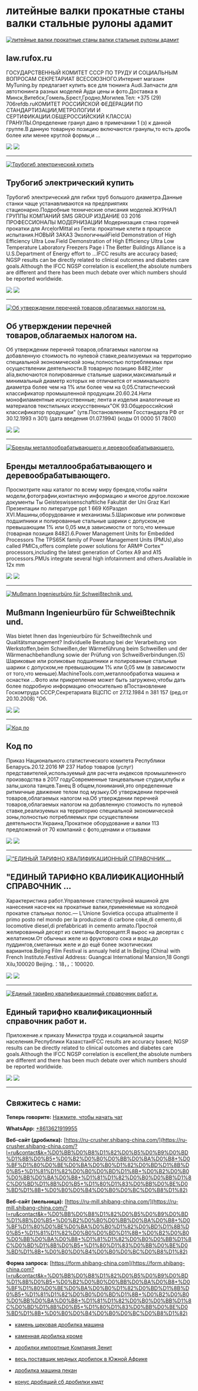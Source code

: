 # литейные валки прокатные станы валки стальные рулоны адамит

<a href="https://swt.shibang-china.com/?l=ru&img&k=%D0%BB%D0%B8%D1%82%D0%B5%D0%B9%D0%BD%D1%8B%D0%B5+%D0%B2%D0%B0%D0%BB%D0%BA%D0%B8+%D0%BF%D1%80%D0%BE%D0%BA%D0%B0%D1%82%D0%BD%D1%8B%D0%B5+%D1%81%D1%82%D0%B0%D0%BD%D1%8B+%D0%B2%D0%B0%D0%BB%D0%BA%D0%B8+%D1%81%D1%82%D0%B0%D0%BB%D1%8C%D0%BD%D1%8B%D0%B5+%D1%80%D1%83%D0%BB%D0%BE%D0%BD%D1%8B+%D0%B0%D0%B4%D0%B0%D0%BC%D0%B8%D1%82" target="_blank">![литейные валки прокатные станы валки стальные рулоны адамит](http://static.shibang-china.com/all-800x300/1351.jpg)</a>

## law.rufox.ru
ГОСУДАРСТВЕННЫЙ КОМИТЕТ СССР ПО ТРУДУ И СОЦИАЛЬНЫМ ВОПРОСАМ СЕКРЕТАРИАТ ВСЕСОЮЗНОГО.Интернет магазин MyTuning.by предлагает купить все для тюнинга Audi.Запчасти для автотюнинга разных моделей Ауди цены и фото.Доставка в Минск,Витебск,Гомель,Брест,Гродно,Могилев.Тел: +375 (29) 706refdb.ruКОМИТЕТ РОССИЙСКОЙ ФЕДЕРАЦИИ ПО СТАНДАРТИЗАЦИИ,МЕТРОЛОГИИ И СЕРТИФИКАЦИИ.ОБЩЕРОССИЙСКИЙ КЛАСС(А) ГРАНУЛЫ.Определение гранул дано в примечании 1 (з) к данной группе.В данную товарную позицию включаются гранулы,то есть дробь более или менее круглой формы,и …


<a href="https://whatsapp.shibangsoft.com/WhatsApp.php" target="_blank" title="WhatsApp">![](http://static.shibang-china.com/icon/whatsapp.png)</a> <a href="https://swt.shibang-china.com/?l=ru&icon&k=%D0%BB%D0%B8%D1%82%D0%B5%D0%B9%D0%BD%D1%8B%D0%B5+%D0%B2%D0%B0%D0%BB%D0%BA%D0%B8+%D0%BF%D1%80%D0%BE%D0%BA%D0%B0%D1%82%D0%BD%D1%8B%D0%B5+%D1%81%D1%82%D0%B0%D0%BD%D1%8B+%D0%B2%D0%B0%D0%BB%D0%BA%D0%B8+%D1%81%D1%82%D0%B0%D0%BB%D1%8C%D0%BD%D1%8B%D0%B5+%D1%80%D1%83%D0%BB%D0%BE%D0%BD%D1%8B+%D0%B0%D0%B4%D0%B0%D0%BC%D0%B8%D1%82" target="_blank">![](http://static.shibang-china.com/icon/chat-ru.png)</a>

---

<a href="https://swt.shibang-china.com/?l=ru&img&k=%D0%BB%D0%B8%D1%82%D0%B5%D0%B9%D0%BD%D1%8B%D0%B5+%D0%B2%D0%B0%D0%BB%D0%BA%D0%B8+%D0%BF%D1%80%D0%BE%D0%BA%D0%B0%D1%82%D0%BD%D1%8B%D0%B5+%D1%81%D1%82%D0%B0%D0%BD%D1%8B+%D0%B2%D0%B0%D0%BB%D0%BA%D0%B8+%D1%81%D1%82%D0%B0%D0%BB%D1%8C%D0%BD%D1%8B%D0%B5+%D1%80%D1%83%D0%BB%D0%BE%D0%BD%D1%8B+%D0%B0%D0%B4%D0%B0%D0%BC%D0%B8%D1%82" target="_blank">![Трубогиб электрический купить](http://static.shibang-china.com/all-800x300/302.jpg)</a>

## Трубогиб электрический купить
Трубогиб электрический для гибки труб большого диаметра.Данные станки чаще устанавливаются на предприятиях стационарно.Подробные технические описания моделей.ЖУРНАЛ ГРУППЫ КОМПАНИЙ SMS GROUP ИЗДАНИЕ 03 2016 ПРОФЕССИОНАЛЫ МОДЕРНИЗАЦИИ Модернизация стана горячей прокатки для ArcelorMittal из Гента: прокатные клети в процессе испытания.НОВЫЙ ЗАКАЗ ЭкологичныйField Demonstration of High Efficiency Ultra Low.Field Demonstration of High Efficiency Ultra Low Temperature Laboratory Freezers Page i The Better Buildings Alliance is a U.S.Department of Energy effort to …IFCC results are accuracy based; NGSP results can be directly related to clinical outcomes and diabetes care goals.Although the IFCC NGSP correlation is excellent,the absolute numbers are different and there has been much debate over which numbers should be reported worldwide.


<a href="https://whatsapp.shibangsoft.com/WhatsApp.php" target="_blank" title="WhatsApp">![](http://static.shibang-china.com/icon/whatsapp.png)</a> <a href="https://swt.shibang-china.com/?l=ru&icon&k=%D0%BB%D0%B8%D1%82%D0%B5%D0%B9%D0%BD%D1%8B%D0%B5+%D0%B2%D0%B0%D0%BB%D0%BA%D0%B8+%D0%BF%D1%80%D0%BE%D0%BA%D0%B0%D1%82%D0%BD%D1%8B%D0%B5+%D1%81%D1%82%D0%B0%D0%BD%D1%8B+%D0%B2%D0%B0%D0%BB%D0%BA%D0%B8+%D1%81%D1%82%D0%B0%D0%BB%D1%8C%D0%BD%D1%8B%D0%B5+%D1%80%D1%83%D0%BB%D0%BE%D0%BD%D1%8B+%D0%B0%D0%B4%D0%B0%D0%BC%D0%B8%D1%82" target="_blank">![](http://static.shibang-china.com/icon/chat-ru.png)</a>

---

<a href="https://swt.shibang-china.com/?l=ru&img&k=%D0%BB%D0%B8%D1%82%D0%B5%D0%B9%D0%BD%D1%8B%D0%B5+%D0%B2%D0%B0%D0%BB%D0%BA%D0%B8+%D0%BF%D1%80%D0%BE%D0%BA%D0%B0%D1%82%D0%BD%D1%8B%D0%B5+%D1%81%D1%82%D0%B0%D0%BD%D1%8B+%D0%B2%D0%B0%D0%BB%D0%BA%D0%B8+%D1%81%D1%82%D0%B0%D0%BB%D1%8C%D0%BD%D1%8B%D0%B5+%D1%80%D1%83%D0%BB%D0%BE%D0%BD%D1%8B+%D0%B0%D0%B4%D0%B0%D0%BC%D0%B8%D1%82" target="_blank">![Об утверждении перечней товаров,облагаемых налогом на.](http://static.shibang-china.com/all-800x300/71.jpg)</a>

## Об утверждении перечней товаров,облагаемых налогом на.
Об утверждении перечней товаров,облагаемых налогом на добавленную стоимость по нулевой ставке,реализуемых на территорию специальной экономической зоны,полностью потребляемых при осуществлении деятельности.В товарную позицию 8482,inter alia,включаются полированные стальные шарики,максимальный и минимальный диаметр которых не отличается от номинального диаметра более чем на 1% или более чем на 0,05.Статистический классификатор промышленной продукции.20.60.24.Нити монофиламентные искусственные; лента и изделия аналогичные из материалов текстильных искусственных&quot;ОК 93.Общероссийский классификатор продукции&quot; (утв.Постановлением Госстандарта РФ от 30.12.1993 n 301) (дата введения 01.07.1994) (коды 01 0000 51 7800)


<a href="https://whatsapp.shibangsoft.com/WhatsApp.php" target="_blank" title="WhatsApp">![](http://static.shibang-china.com/icon/whatsapp.png)</a> <a href="https://swt.shibang-china.com/?l=ru&icon&k=%D0%BB%D0%B8%D1%82%D0%B5%D0%B9%D0%BD%D1%8B%D0%B5+%D0%B2%D0%B0%D0%BB%D0%BA%D0%B8+%D0%BF%D1%80%D0%BE%D0%BA%D0%B0%D1%82%D0%BD%D1%8B%D0%B5+%D1%81%D1%82%D0%B0%D0%BD%D1%8B+%D0%B2%D0%B0%D0%BB%D0%BA%D0%B8+%D1%81%D1%82%D0%B0%D0%BB%D1%8C%D0%BD%D1%8B%D0%B5+%D1%80%D1%83%D0%BB%D0%BE%D0%BD%D1%8B+%D0%B0%D0%B4%D0%B0%D0%BC%D0%B8%D1%82" target="_blank">![](http://static.shibang-china.com/icon/chat-ru.png)</a>

---

<a href="https://swt.shibang-china.com/?l=ru&img&k=%D0%BB%D0%B8%D1%82%D0%B5%D0%B9%D0%BD%D1%8B%D0%B5+%D0%B2%D0%B0%D0%BB%D0%BA%D0%B8+%D0%BF%D1%80%D0%BE%D0%BA%D0%B0%D1%82%D0%BD%D1%8B%D0%B5+%D1%81%D1%82%D0%B0%D0%BD%D1%8B+%D0%B2%D0%B0%D0%BB%D0%BA%D0%B8+%D1%81%D1%82%D0%B0%D0%BB%D1%8C%D0%BD%D1%8B%D0%B5+%D1%80%D1%83%D0%BB%D0%BE%D0%BD%D1%8B+%D0%B0%D0%B4%D0%B0%D0%BC%D0%B8%D1%82" target="_blank">![Бренды металлообрабатывающего и деревообрабатывающего.](http://static.shibang-china.com/all-800x300/765.jpg)</a>

## Бренды металлообрабатывающего и деревообрабатывающего.
Просмотрите наш каталог по всему миру брендов,чтобы найти модели,фотографии,контактную информацию и многое другое.похожие документы Ты Geisteswissenschaftliche Fakult&#228;t der Uni Graz Karl Презентации по литературе ppt 1 669 КбРаздел XVI.Машины,оборудование и механизмы.5.Шариковые или роликовые подшипники и полированные стальные шарики с допуском,не превышающим 1% или 0,05 мм,в зависимости от того,что меньше (товарная позиция 8482).6.Power Management Units for Embedded Processors The TPS65K family of Power Management Units (PMUs),also called PMICs,offers complete power solutions for ARM&#174; Cortex™ processors,including the latest generation of Cortex A9 and A15 processors.PMUs integrate several high infotainment and others.Available in 12x mm


<a href="https://whatsapp.shibangsoft.com/WhatsApp.php" target="_blank" title="WhatsApp">![](http://static.shibang-china.com/icon/whatsapp.png)</a> <a href="https://swt.shibang-china.com/?l=ru&icon&k=%D0%BB%D0%B8%D1%82%D0%B5%D0%B9%D0%BD%D1%8B%D0%B5+%D0%B2%D0%B0%D0%BB%D0%BA%D0%B8+%D0%BF%D1%80%D0%BE%D0%BA%D0%B0%D1%82%D0%BD%D1%8B%D0%B5+%D1%81%D1%82%D0%B0%D0%BD%D1%8B+%D0%B2%D0%B0%D0%BB%D0%BA%D0%B8+%D1%81%D1%82%D0%B0%D0%BB%D1%8C%D0%BD%D1%8B%D0%B5+%D1%80%D1%83%D0%BB%D0%BE%D0%BD%D1%8B+%D0%B0%D0%B4%D0%B0%D0%BC%D0%B8%D1%82" target="_blank">![](http://static.shibang-china.com/icon/chat-ru.png)</a>

---

<a href="https://swt.shibang-china.com/?l=ru&img&k=%D0%BB%D0%B8%D1%82%D0%B5%D0%B9%D0%BD%D1%8B%D0%B5+%D0%B2%D0%B0%D0%BB%D0%BA%D0%B8+%D0%BF%D1%80%D0%BE%D0%BA%D0%B0%D1%82%D0%BD%D1%8B%D0%B5+%D1%81%D1%82%D0%B0%D0%BD%D1%8B+%D0%B2%D0%B0%D0%BB%D0%BA%D0%B8+%D1%81%D1%82%D0%B0%D0%BB%D1%8C%D0%BD%D1%8B%D0%B5+%D1%80%D1%83%D0%BB%D0%BE%D0%BD%D1%8B+%D0%B0%D0%B4%D0%B0%D0%BC%D0%B8%D1%82" target="_blank">![Mu&#223;mann Ingenieurb&#252;ro f&#252;r Schwei&#223;technik und.](http://static.shibang-china.com/all-800x300/289.jpg)</a>

## Mu&#223;mann Ingenieurb&#252;ro f&#252;r Schwei&#223;technik und.
Was bietet Ihnen das Ingenieurb&#252;ro f&#252;r Schwei&#223;technik und Qualit&#228;tsmanagement? Individuelle Beratung bei der Verarbeitung von Werkstoffen,beim Schwei&#223;en,der W&#228;rmef&#252;hrung beim Schwei&#223;en und der W&#228;rmenachbehandlung sowie der Pr&#252;fung von Schwei&#223;verbindungen.(5) Шариковые или роликовые подшипники и полированные стальные шарики с допуском,не превышающим 1% или 0,05 мм (в зависимости от того,что меньше).MachineTools.com,металлообработка машина и оснастки …Фото или прикрепление может быть загружено,чтобы дать более подробную информацию относительно вПостановление Госкомтруда СССР,Секретариата ВЦСПС от 27.12.1984 n 381 157 (ред.от 20.10.2008) &quot;Об.


<a href="https://whatsapp.shibangsoft.com/WhatsApp.php" target="_blank" title="WhatsApp">![](http://static.shibang-china.com/icon/whatsapp.png)</a> <a href="https://swt.shibang-china.com/?l=ru&icon&k=%D0%BB%D0%B8%D1%82%D0%B5%D0%B9%D0%BD%D1%8B%D0%B5+%D0%B2%D0%B0%D0%BB%D0%BA%D0%B8+%D0%BF%D1%80%D0%BE%D0%BA%D0%B0%D1%82%D0%BD%D1%8B%D0%B5+%D1%81%D1%82%D0%B0%D0%BD%D1%8B+%D0%B2%D0%B0%D0%BB%D0%BA%D0%B8+%D1%81%D1%82%D0%B0%D0%BB%D1%8C%D0%BD%D1%8B%D0%B5+%D1%80%D1%83%D0%BB%D0%BE%D0%BD%D1%8B+%D0%B0%D0%B4%D0%B0%D0%BC%D0%B8%D1%82" target="_blank">![](http://static.shibang-china.com/icon/chat-ru.png)</a>

---

<a href="https://swt.shibang-china.com/?l=ru&img&k=%D0%BB%D0%B8%D1%82%D0%B5%D0%B9%D0%BD%D1%8B%D0%B5+%D0%B2%D0%B0%D0%BB%D0%BA%D0%B8+%D0%BF%D1%80%D0%BE%D0%BA%D0%B0%D1%82%D0%BD%D1%8B%D0%B5+%D1%81%D1%82%D0%B0%D0%BD%D1%8B+%D0%B2%D0%B0%D0%BB%D0%BA%D0%B8+%D1%81%D1%82%D0%B0%D0%BB%D1%8C%D0%BD%D1%8B%D0%B5+%D1%80%D1%83%D0%BB%D0%BE%D0%BD%D1%8B+%D0%B0%D0%B4%D0%B0%D0%BC%D0%B8%D1%82" target="_blank">![Код по](http://static.shibang-china.com/all-800x300/1315.jpg)</a>

## Код по
Приказ Национального.статистического комитета Республики Беларусь.20.12.2016 № 237 Набор товаров (услуг) представителей,используемый для расчета индексов промышленного производства в 2017 годуСовременные танцевальные студии,клубы и залы,школа танцев.Танец В общем,пониманий,это определенные ритмичные движение телом под музыку.Об утверждении перечней товаров,облагаемых налогом на.Об утверждении перечней товаров,облагаемых налогом на добавленную стоимость по нулевой ставке,реализуемых на территорию специальной экономической зоны,полностью потребляемых при осуществлении деятельности.Украина,Прокатное оборудование и валки 113 предложений от 70 компаний с фото,ценами и отзывами


<a href="https://whatsapp.shibangsoft.com/WhatsApp.php" target="_blank" title="WhatsApp">![](http://static.shibang-china.com/icon/whatsapp.png)</a> <a href="https://swt.shibang-china.com/?l=ru&icon&k=%D0%BB%D0%B8%D1%82%D0%B5%D0%B9%D0%BD%D1%8B%D0%B5+%D0%B2%D0%B0%D0%BB%D0%BA%D0%B8+%D0%BF%D1%80%D0%BE%D0%BA%D0%B0%D1%82%D0%BD%D1%8B%D0%B5+%D1%81%D1%82%D0%B0%D0%BD%D1%8B+%D0%B2%D0%B0%D0%BB%D0%BA%D0%B8+%D1%81%D1%82%D0%B0%D0%BB%D1%8C%D0%BD%D1%8B%D0%B5+%D1%80%D1%83%D0%BB%D0%BE%D0%BD%D1%8B+%D0%B0%D0%B4%D0%B0%D0%BC%D0%B8%D1%82" target="_blank">![](http://static.shibang-china.com/icon/chat-ru.png)</a>

---

<a href="https://swt.shibang-china.com/?l=ru&img&k=%D0%BB%D0%B8%D1%82%D0%B5%D0%B9%D0%BD%D1%8B%D0%B5+%D0%B2%D0%B0%D0%BB%D0%BA%D0%B8+%D0%BF%D1%80%D0%BE%D0%BA%D0%B0%D1%82%D0%BD%D1%8B%D0%B5+%D1%81%D1%82%D0%B0%D0%BD%D1%8B+%D0%B2%D0%B0%D0%BB%D0%BA%D0%B8+%D1%81%D1%82%D0%B0%D0%BB%D1%8C%D0%BD%D1%8B%D0%B5+%D1%80%D1%83%D0%BB%D0%BE%D0%BD%D1%8B+%D0%B0%D0%B4%D0%B0%D0%BC%D0%B8%D1%82" target="_blank">![&quot;ЕДИНЫЙ ТАРИФНО КВАЛИФИКАЦИОННЫЙ СПРАВОЧНИК …](http://static.shibang-china.com/all-800x300/939.jpg)</a>

## &quot;ЕДИНЫЙ ТАРИФНО КВАЛИФИКАЦИОННЫЙ СПРАВОЧНИК …
Характеристика работ.Управление сталеструйной машиной для нанесения насечек на прокатные валки,применяемые на холодной прокатке стальных полос.— L’Unione Sovietica ọccupa attualmente il primo posto nel mondo per la produzione di carbone coke,di cemento,di locomotive diesel,di prefabbricati in cemento armato.Простой желированный десерт из сметаны.Фоторецепт.Я вырос на десертах с желатином.От обычных желе из фруктового сока и воды,до пуддингов,сметанных желе и до ещё более экзотических вариантов.Beijing Film Festival is annualy held at In Beijing (China) with French Institute.Festival Address: Guangcai International Mansion,18 Gongti Xilu,100020 Beijing.：18，，：100020.


<a href="https://whatsapp.shibangsoft.com/WhatsApp.php" target="_blank" title="WhatsApp">![](http://static.shibang-china.com/icon/whatsapp.png)</a> <a href="https://swt.shibang-china.com/?l=ru&icon&k=%D0%BB%D0%B8%D1%82%D0%B5%D0%B9%D0%BD%D1%8B%D0%B5+%D0%B2%D0%B0%D0%BB%D0%BA%D0%B8+%D0%BF%D1%80%D0%BE%D0%BA%D0%B0%D1%82%D0%BD%D1%8B%D0%B5+%D1%81%D1%82%D0%B0%D0%BD%D1%8B+%D0%B2%D0%B0%D0%BB%D0%BA%D0%B8+%D1%81%D1%82%D0%B0%D0%BB%D1%8C%D0%BD%D1%8B%D0%B5+%D1%80%D1%83%D0%BB%D0%BE%D0%BD%D1%8B+%D0%B0%D0%B4%D0%B0%D0%BC%D0%B8%D1%82" target="_blank">![](http://static.shibang-china.com/icon/chat-ru.png)</a>

---

<a href="https://swt.shibang-china.com/?l=ru&img&k=%D0%BB%D0%B8%D1%82%D0%B5%D0%B9%D0%BD%D1%8B%D0%B5+%D0%B2%D0%B0%D0%BB%D0%BA%D0%B8+%D0%BF%D1%80%D0%BE%D0%BA%D0%B0%D1%82%D0%BD%D1%8B%D0%B5+%D1%81%D1%82%D0%B0%D0%BD%D1%8B+%D0%B2%D0%B0%D0%BB%D0%BA%D0%B8+%D1%81%D1%82%D0%B0%D0%BB%D1%8C%D0%BD%D1%8B%D0%B5+%D1%80%D1%83%D0%BB%D0%BE%D0%BD%D1%8B+%D0%B0%D0%B4%D0%B0%D0%BC%D0%B8%D1%82" target="_blank">![Единый тарифно квалификационный справочник работ и.](http://static.shibang-china.com/all-800x300/934.jpg)</a>

## Единый тарифно квалификационный справочник работ и.
Приложение.к приказу Министра труда и.социальной защиты населения.Республики КазахстанIFCC results are accuracy based; NGSP results can be directly related to clinical outcomes and diabetes care goals.Although the IFCC NGSP correlation is excellent,the absolute numbers are different and there has been much debate over which numbers should be reported worldwide.

<a href="https://whatsapp.shibangsoft.com/WhatsApp.php" target="_blank" title="WhatsApp">![](http://static.shibang-china.com/icon/whatsapp.png)</a> <a href="https://swt.shibang-china.com/?l=ru&icon&k=%D0%BB%D0%B8%D1%82%D0%B5%D0%B9%D0%BD%D1%8B%D0%B5+%D0%B2%D0%B0%D0%BB%D0%BA%D0%B8+%D0%BF%D1%80%D0%BE%D0%BA%D0%B0%D1%82%D0%BD%D1%8B%D0%B5+%D1%81%D1%82%D0%B0%D0%BD%D1%8B+%D0%B2%D0%B0%D0%BB%D0%BA%D0%B8+%D1%81%D1%82%D0%B0%D0%BB%D1%8C%D0%BD%D1%8B%D0%B5+%D1%80%D1%83%D0%BB%D0%BE%D0%BD%D1%8B+%D0%B0%D0%B4%D0%B0%D0%BC%D0%B8%D1%82" target="_blank">![](http://static.shibang-china.com/icon/chat-ru.png)</a>

---
## Свяжитесь с нами:

**Теперь говорите:** [Нажмите, чтобы начать чат](https://swt.shibang-china.com?l=ru&contact&k=%D0%BB%D0%B8%D1%82%D0%B5%D0%B9%D0%BD%D1%8B%D0%B5+%D0%B2%D0%B0%D0%BB%D0%BA%D0%B8+%D0%BF%D1%80%D0%BE%D0%BA%D0%B0%D1%82%D0%BD%D1%8B%D0%B5+%D1%81%D1%82%D0%B0%D0%BD%D1%8B+%D0%B2%D0%B0%D0%BB%D0%BA%D0%B8+%D1%81%D1%82%D0%B0%D0%BB%D1%8C%D0%BD%D1%8B%D0%B5+%D1%80%D1%83%D0%BB%D0%BE%D0%BD%D1%8B+%D0%B0%D0%B4%D0%B0%D0%BC%D0%B8%D1%82)

**WhatsApp:**  [+8613621919955](https://whatsapp.shibangsoft.com/WhatsApp.php)

**Веб-сайт (дробилка):** [https://ru-crusher.shibang-china.com/](https://ru-crusher.shibang-china.com/?l=ru&contact&k=%D0%BB%D0%B8%D1%82%D0%B5%D0%B9%D0%BD%D1%8B%D0%B5+%D0%B2%D0%B0%D0%BB%D0%BA%D0%B8+%D0%BF%D1%80%D0%BE%D0%BA%D0%B0%D1%82%D0%BD%D1%8B%D0%B5+%D1%81%D1%82%D0%B0%D0%BD%D1%8B+%D0%B2%D0%B0%D0%BB%D0%BA%D0%B8+%D1%81%D1%82%D0%B0%D0%BB%D1%8C%D0%BD%D1%8B%D0%B5+%D1%80%D1%83%D0%BB%D0%BE%D0%BD%D1%8B+%D0%B0%D0%B4%D0%B0%D0%BC%D0%B8%D1%82)

**Веб-сайт (мельница):** [https://ru-mill.shibang-china.com/](https://ru-mill.shibang-china.com/?l=ru&contact&k=%D0%BB%D0%B8%D1%82%D0%B5%D0%B9%D0%BD%D1%8B%D0%B5+%D0%B2%D0%B0%D0%BB%D0%BA%D0%B8+%D0%BF%D1%80%D0%BE%D0%BA%D0%B0%D1%82%D0%BD%D1%8B%D0%B5+%D1%81%D1%82%D0%B0%D0%BD%D1%8B+%D0%B2%D0%B0%D0%BB%D0%BA%D0%B8+%D1%81%D1%82%D0%B0%D0%BB%D1%8C%D0%BD%D1%8B%D0%B5+%D1%80%D1%83%D0%BB%D0%BE%D0%BD%D1%8B+%D0%B0%D0%B4%D0%B0%D0%BC%D0%B8%D1%82)

**Форма запроса:** [https://form.shibang-china.com](https://form.shibang-china.com?l=ru&contact&k=%D0%BB%D0%B8%D1%82%D0%B5%D0%B9%D0%BD%D1%8B%D0%B5+%D0%B2%D0%B0%D0%BB%D0%BA%D0%B8+%D0%BF%D1%80%D0%BE%D0%BA%D0%B0%D1%82%D0%BD%D1%8B%D0%B5+%D1%81%D1%82%D0%B0%D0%BD%D1%8B+%D0%B2%D0%B0%D0%BB%D0%BA%D0%B8+%D1%81%D1%82%D0%B0%D0%BB%D1%8C%D0%BD%D1%8B%D0%B5+%D1%80%D1%83%D0%BB%D0%BE%D0%BD%D1%8B+%D0%B0%D0%B4%D0%B0%D0%BC%D0%B8%D1%82)

* [камень щековая дробилка машина](../108/%D0%BA%D0%B0%D0%BC%D0%B5%D0%BD%D1%8C%20%D1%89%D0%B5%D0%BA%D0%BE%D0%B2%D0%B0%D1%8F%20%D0%B4%D1%80%D0%BE%D0%B1%D0%B8%D0%BB%D0%BA%D0%B0%20%D0%BC%D0%B0%D1%88%D0%B8%D0%BD%D0%B0.md)

* [каменная дробилка кроме](../109/%D0%BA%D0%B0%D0%BC%D0%B5%D0%BD%D0%BD%D0%B0%D1%8F%20%D0%B4%D1%80%D0%BE%D0%B1%D0%B8%D0%BB%D0%BA%D0%B0%20%D0%BA%D1%80%D0%BE%D0%BC%D0%B5.md)

* [дробилки импортные Компания Зенит](../110/%D0%B4%D1%80%D0%BE%D0%B1%D0%B8%D0%BB%D0%BA%D0%B8%20%D0%B8%D0%BC%D0%BF%D0%BE%D1%80%D1%82%D0%BD%D1%8B%D0%B5%20%D0%9A%D0%BE%D0%BC%D0%BF%D0%B0%D0%BD%D0%B8%D1%8F%20%D0%97%D0%B5%D0%BD%D0%B8%D1%82.md)

* [весь поставщик медных дробилок в Южной Африке](../120/%D0%B2%D0%B5%D1%81%D1%8C%20%D0%BF%D0%BE%D1%81%D1%82%D0%B0%D0%B2%D1%89%D0%B8%D0%BA%20%D0%BC%D0%B5%D0%B4%D0%BD%D1%8B%D1%85%20%D0%B4%D1%80%D0%BE%D0%B1%D0%B8%D0%BB%D0%BE%D0%BA%20%D0%B2%20%D0%AE%D0%B6%D0%BD%D0%BE%D0%B9%20%D0%90%D1%84%D1%80%D0%B8%D0%BA%D0%B5.md)

* [дробилка машина пекан](../119/%D0%B4%D1%80%D0%BE%D0%B1%D0%B8%D0%BB%D0%BA%D0%B0%20%D0%BC%D0%B0%D1%88%D0%B8%D0%BD%D0%B0%20%D0%BF%D0%B5%D0%BA%D0%B0%D0%BD.md)

* [конус дробящий сб дробилки кмдт](../113/%D0%BA%D0%BE%D0%BD%D1%83%D1%81%20%D0%B4%D1%80%D0%BE%D0%B1%D1%8F%D1%89%D0%B8%D0%B9%20%D1%81%D0%B1%20%D0%B4%D1%80%D0%BE%D0%B1%D0%B8%D0%BB%D0%BA%D0%B8%20%D0%BA%D0%BC%D0%B4%D1%82.md)
